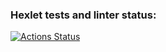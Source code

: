 ### Hexlet tests and linter status:
[![Actions Status](https://github.com/StandyBee/php-project-lvl3/workflows/hexlet-check/badge.svg)](https://github.com/StandyBee/php-project-lvl3/actions)